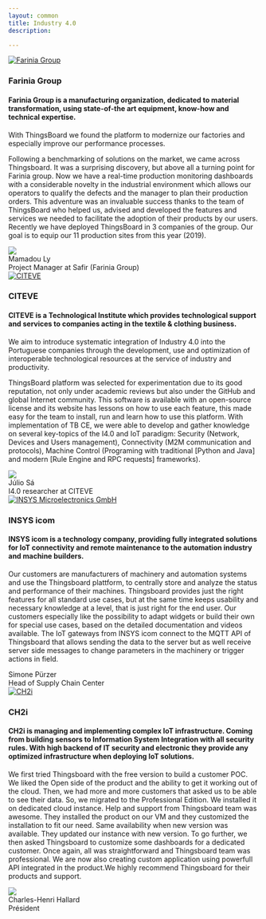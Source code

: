 ```yaml
---
layout: common
title: Industry 4.0
description: 

---
```


<div class="customer-block">
    <a href="https://www.farinia.com/">
        <div class="customer-logo">
            <img width="" src="/images/customers/Farinia.png" alt="Farinia Group">
        </div>
    </a>
    <div class="customer-content">
        <h3 id="farinia">
            Farinia Group 
        </h3>
        <h4>
            Farinia Group is a manufacturing organization, dedicated to material transformation, using state-of-the art equipment, know-how and technical expertise.        </h4>    
        <p>
       With ThingsBoard we found the platform to modernize our factories and especially improve our performance processes.
        </p> 
        <p>
       Following a benchmarking of solutions on the market, we came across Thingsboard. It was a surprising discovery, but above all a turning point for Farinia group.
Now we have a real-time production monitoring dashboards with a considerable novelty in the industrial environment which allows our operators to qualify the defects and the manager to plan their production orders. This adventure was an invaluable success thanks to the team of ThingsBoard who helped us, advised and developed the features and services we needed to facilitate the adoption of their products by our users. Recently we have deployed ThingsBoard in 3 companies of the group. Our goal is to equip our 11 production sites from this year (2019).
        </p> 
        <div class="person-logo-container">
         <img class="person-logo" src="/images/customers/Mamadou.png"/>
            <div class="person-title">
                Mamadou Ly <br/>
                Project Manager at Safir (Farinia Group)
            </div>
        </div>
    </div>
</div>
<div class="customer-block">
    <a href="https://www.citeve.pt">
        <div class="customer-logo">
            <img width="" src="/images/customers/citeve.png" alt="CITEVE">
        </div>
    </a>
    <div class="customer-content">
        <h3 id="citeve">
            CITEVE
        </h3>
        <h4>
            CITEVE is a Technological Institute which provides technological support and services to companies acting in the textile & clothing business.
        </h4>    
        <p>
       We aim to introduce systematic integration of Industry 4.0 into the Portuguese companies through the development, use and optimization of interoperable technological resources at the service of industry and productivity. 
        </p> 
        <p>
       ThingsBoard platform was selected for experimentation due to its good reputation, not only under academic reviews but also under the GitHub and global Internet community. This software is available with an open-source license and its website has lessons on how to use each feature, this made easy for the team to install, run and learn how to use this platform. With implementation of TB CE, we were able to develop and gather knowledge on several key-topics of the I4.0 and IoT paradigm: Security (Network, Devices and Users management), Connectivity (M2M communication and protocols), Machine Control (Programing with traditional [Python and Java] and modern [Rule Engine and RPC requests] frameworks). 
       </p> 
        <div class="person-logo-container">
            <img class="person-logo" src="/images/customers/julio.jpg"/>
            <div class="person-title">
                Júlio Sá  <br/>
                I4.0 researcher at CITEVE 
            </div>
        </div>
    </div>
</div>

<div class="customer-block">
    <a href="https://www.insys-tec.de">
        <div class="customer-logo">
            <img width="" src="/images/customers/insystec.jpg" alt="INSYS  Microelectronics GmbH">
        </div>
    </a>
    <div class="customer-content">
        <h3 id="insys">
            INSYS icom
        </h3>
        <h4>
            INSYS icom is a technology company, providing fully integrated solutions for IoT connectivity and remote maintenance to the automation industry and machine builders.
        </h4>    
        <p>
      Our customers are manufacturers of machinery and automation systems and use the Thingsboard plattform, to centrally store and analyze the status and performance of their machines. Thingsboard provides just the right features for all standard use cases, but at the same time keeps usability and necessary knowledge at a level, that is just right for the end user. Our customers especially like the possibility to adapt widgets or build their own for special use cases, based on the detailed documentation and videos available. The IoT gateways from INSYS icom connect to the MQTT API of Thingsboard that allows sending the data to the server but as well receive server side messages to change parameters in the machinery or trigger actions in field.
        </p> 
        <div class="person-logo-container">
            <!--  <img class="person-logo" src="/images/customers/julio.jpg"/> -->
            <div class="person-title">
                Simone Pürzer  <br/>
                Head of Supply Chain Center 
            </div>
        </div>
    </div>
</div>

<div class="customer-block">
    <a href="https://ch2i.eu/">
        <div class="customer-logo">
            <img width="" src="/images/customers/ch2i.jpg" alt="CH2i">
        </div>
    </a>
    <div class="customer-content">
        <h3 id="ch2i">
            CH2i
        </h3>
        <h4>
            CH2i is managing and implementing complex IoT infrastructure. Coming from building sensors to Information System Integration with all security rules. With high backend of IT security and electronic they provide any optimized infrastructure when deploying IoT solutions.
        </h4>    
        <p>
      We first tried Thingsboard with the free version to build a customer POC. We liked the Open side of the product and the ability to get it working out of the cloud. Then, we had more and more customers that asked us to be able to see their data. So, we migrated to the Professional Edition. We installed it on dedicated cloud instance. Help and support from Thingsboard team was awesome. They installed the product on our VM and they customized the installation to fit our need. Same availability when new version was available. They updated our instance with new version. To go further, we then asked Thingsboard to customize some dashboards for a dedicated customer. Once again, all was straightforward and Thingsboard team was professional. We are now also creating custom application using powerfull API integrated in the product.We highly recommend Thingsboard for their products and support.
        </p> 
        <div class="person-logo-container">
            <img class="person-logo" src="/images/customers/charles-henri.jpg"/>
            <div class="person-title">
                Charles-Henri Hallard  <br/>
                Président 
            </div>
        </div>
    </div>
</div>
